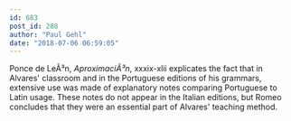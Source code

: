 ```yaml
---
id: 683
post_id: 288
author: "Paul Gehl"
date: "2018-07-06 06:59:05"
---
```

Ponce de LeÃ³n, *AproximaciÃ³n*, xxxix-xlii explicates the fact that in Alvares' classroom and in the Portuguese editions of his grammars, extensive use was made of explanatory notes comparing Portuguese to Latin usage. These notes do not appear in the Italian editions, but Romeo concludes that they were an essential part of Alvares' teaching method.
